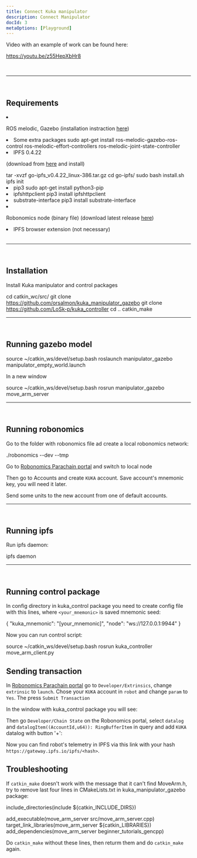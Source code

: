 ```yaml
---
title: Connect Kuka manipulator
description: Connect Manipulator
docId: 3
metaOptions: [Playground]
---
```


Video with an example of work can be found here:

https://youtu.be/z55HepXbHr8

<br/>

***

<br/>

## Requirements

<List>

<li class="flex">

ROS melodic, Gazebo (installation instraction [here](http://wiki.ros.org/melodic/Installation/Ubuntu))
</li>

<li>Some extra packages

<LessonCodeWrapper language="bash" codeClass="big-code">
sudo apt-get install ros-melodic-gazebo-ros-control ros-melodic-effort-controllers ros-melodic-joint-state-controller
</LessonCodeWrapper>

</li>

<li> IPFS 0.4.22 

(download from [here](https://www.npackd.org/p/ipfs/0.4.22) and install)

<LessonCodeWrapper language="bash" codeClass="big-code">
tar -xvzf go-ipfs_v0.4.22_linux-386.tar.gz
cd go-ipfs/
sudo bash install.sh
ipfs init
</LessonCodeWrapper>

</li>

<li>pip3

<LessonCodeWrapper language="bash">
sudo apt-get install python3-pip
</LessonCodeWrapper>

</li>

<li>ipfshttpclient

<LessonCodeWrapper language="bash">
pip3 install ipfshttpclient
</LessonCodeWrapper>

</li>

<li>substrate-interface

<LessonCodeWrapper language="bash">
pip3 install substrate-interface
</LessonCodeWrapper>

</li>

<li class="flex">

Robonomics node (binary file) (download latest release [here](https://github.com/airalab/robonomics/releases))

</li>

<li>IPFS browser extension (not necessary)</li>

</List>

<br/>

***

<br/>

## Installation
Install Kuka manipulator and control packages

<LessonCodeWrapper language="bash" codeClass="big-code">cd catkin_wc/src/
git clone https://github.com/orsalmon/kuka_manipulator_gazebo
git clone https://github.com/LoSk-p/kuka_controller
cd ..
catkin_make</LessonCodeWrapper>

***

<br/>

## Running gazebo model

<LessonCodeWrapper language="bash" codeClass="big-code">
source ~/catkin_ws/devel/setup.bash
roslaunch manipulator_gazebo manipulator_empty_world.launch
</LessonCodeWrapper>

In a new window

<LessonCodeWrapper language="bash">
source ~/catkin_ws/devel/setup.bash
rosrun manipulator_gazebo move_arm_server
</LessonCodeWrapper>

<LessonImages imageClasses="mb" src="kuka/1.png" alt="model"/>

***

<br/>

## Running robonomics
Go to the folder with robonomics file ad create a local robonomics network:

<LessonCodeWrapper language="bash">
./robonomics --dev --tmp
</LessonCodeWrapper>

<LessonImages imageClasses="mb" src="kuka/robonomics.png" alt="robonomics"/>

Go to [Robonomics Parachain portal](https://polkadot.js.org/apps/?rpc=wss%3A%2F%2Fkusama.rpc.robonomics.network%2F#/) and switch to local node

<LessonImages imageClasses="mb" src="kuka/local.png" alt="local"/>

Then go to Accounts and create `KUKA` account. Save account's mnemonic key, you will need it later. 


<LessonImages imageClasses="mb" src="kuka/create_acc.png" alt="acc"/>

Send some units to the new account from one of default accounts.

<LessonImages imageClasses="mb" src="kuka/send_money.png" alt="accs"/>

***
<br/>

## Running ipfs
Run ipfs daemon:

<LessonCodeWrapper language="bash">
ipfs daemon
</LessonCodeWrapper>

***

</br>

## Running control package
In config directory in kuka_control package you need to create config file with this lines, where `<your_mnemonic>` is saved mnemonic seed:

<LessonCodeWrapper language="bash">
{
    "kuka_mnemonic": "[your_mnemonic]",
    "node": "ws://127.0.0.1:9944"
}
</LessonCodeWrapper>


Now you can run control script:

<LessonCodeWrapper language="bash">
source ~/catkin_ws/devel/setup.bash
rosrun kuka_controller move_arm_client.py
</LessonCodeWrapper>

<LessonImages imageClasses="mb" src="kuka/run.png" alt="control"/>

## Sending transaction
In [Robonomics Parachain portal](https://polkadot.js.org/apps/?rpc=wss%3A%2F%2Fkusama.rpc.robonomics.network%2F#/) go to `Developer/Extrinsics`, change `extrinsic` to `launch`. Chose your `KUKA` account in `robot` and change `param` to `Yes`. The press `Submit Transaction`

<LessonImages imageClasses="mb" src="kuka/launch.png" alt="transaction"/>

In the window with kuka_control package you will see:

<LessonImages imageClasses="mb" src="kuka/res.png" alt="done"/>

Then go `Developer/Chain State` on the Robonomics portal, select `datalog` and `datalogItem((AccountId,u64)): RingBufferItem` in query and add `KUKA` datalog with button '+':

<LessonImages imageClasses="mb" src="kuka/datalog.png" alt="datalog"/>

Now you can find robot's telemetry in IPFS via this link with your hash `https://gateway.ipfs.io/ipfs/<hash>`.

## Troubleshooting

If `catkin_make` doesn't work with the message that it can't find MoveArm.h, try to remove last four lines in CMakeLists.txt in kuka_manipulator_gazebo package:

<LessonCodeWrapper language="yaml">
include_directories(include ${catkin_INCLUDE_DIRS})

add_executable(move_arm_server src/move_arm_server.cpp)
target_link_libraries(move_arm_server ${catkin_LIBRARIES})
add_dependencies(move_arm_server beginner_tutorials_gencpp)
</LessonCodeWrapper>

Do `catkin_make` without these lines, then returm them and do `catkin_make` again.